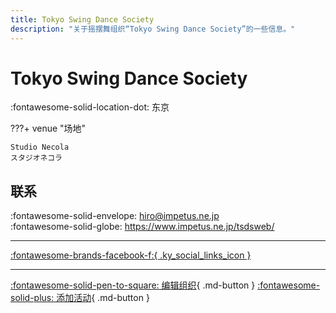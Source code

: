 ```yaml
---
title: Tokyo Swing Dance Society
description: "关于摇摆舞组织“Tokyo Swing Dance Society”的一些信息。"
---
```


# Tokyo Swing Dance Society

:fontawesome-solid-location-dot: 东京  


???+ venue "场地"

    Studio Necola  
    スタジオネコラ  

## 联系

:fontawesome-solid-envelope: <hiro@impetus.ne.jp>  
:fontawesome-solid-globe: <https://www.impetus.ne.jp/tsdsweb/>  

---

 [:fontawesome-brands-facebook-f:{ .ky_social_links_icon }](https://www.facebook.com/TokyoSwingDance)

---

[:fontawesome-solid-pen-to-square: 编辑组织](https://github.com/swingdance/orgs/issues/new?assignees=&labels=update+org&projects=&template=03-update_entity.yml&title=Update%20Org%3A%20ja_JP%20%E2%80%A2%20Tokyo%20Swing%20Dance%20Society&region=ja_JP&id=tokyo-swing-dance-society&name=Tokyo%20Swing%20Dance%20Society){ .md-button } [:fontawesome-solid-plus: 添加活动](https://github.com/swingdance/events/issues/new?assignees=&labels=add+event&projects=&template=02-add_entity.yml&title=Add%20Event%3A%20ja_JP%20%E2%80%A2%20%3CName%3E&region=ja_JP&province=Tokyo&city=Tokyo&org_id=tokyo-swing-dance-society){ .md-button }
